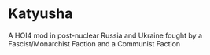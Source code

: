 # Katyusha
A HOI4 mod in post-nuclear Russia and Ukraine fought by a Fascist/Monarchist Faction and a Communist Faction
